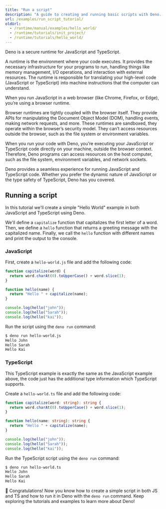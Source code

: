 ```yaml
---
title: "Run a script"
description: "A guide to creating and running basic scripts with Deno. Learn how to write and execute JavaScript and TypeScript code, understand runtime environments, and get started with fundamental Deno concepts."
url: /examples/run_script_tutorial/
oldUrl:
  - /runtime/manual/examples/hello_world/
  - /runtime/tutorials/init_project/
  - /runtime/tutorials/hello_world/
---
```


Deno is a secure runtime for JavaScript and TypeScript.

A runtime is the environment where your code executes. It provides the necessary
infrastructure for your programs to run, handling things like memory management,
I/O operations, and interaction with external resources. The runtime is
responsible for translating your high-level code (JavaScript or TypeScript) into
machine instructions that the computer can understand.

When you run JavaScript in a web browser (like Chrome, Firefox, or Edge), you’re
using a browser runtime.

Browser runtimes are tightly coupled with the browser itself. They provide APIs
for manipulating the Document Object Model (DOM), handling events, making
network requests, and more. These runtimes are sandboxed, they operate within
the browser’s security model. They can’t access resources outside the browser,
such as the file system or environment variables.

When you run your code with Deno, you’re executing your JavaScript or TypeScript
code directly on your machine, outside the browser context. Therefore, Deno
programs can access resources on the host computer, such as the file system,
environment variables, and network sockets.

Deno provides a seamless experience for running JavaScript and TypeScript code.
Whether you prefer the dynamic nature of JavaScript or the type safety of
TypeScript, Deno has you covered.

## Running a script

In this tutorial we'll create a simple "Hello World" example in both JavaScript
and TypeScript using Deno.

We'll define a `capitalize` function that capitalizes the first letter of a
word. Then, we define a `hello` function that returns a greeting message with
the capitalized name. Finally, we call the `hello` function with different names
and print the output to the console.

### JavaScript

First, create a `hello-world.js` file and add the following code:

```js title="hello-world.js"
function capitalize(word) {
  return word.charAt(0).toUpperCase() + word.slice(1);
}

function hello(name) {
  return "Hello " + capitalize(name);
}

console.log(hello("john"));
console.log(hello("Sarah"));
console.log(hello("kai"));
```

Run the script using the `deno run` command:

```sh
$ deno run hello-world.js
Hello John
Hello Sarah
Hello Kai
```

### TypeScript

This TypeScript example is exactly the same as the JavaScript example above, the
code just has the additional type information which TypeScript supports.

Create a `hello-world.ts` file and add the following code:

```ts title="hello-world.ts"
function capitalize(word: string): string {
  return word.charAt(0).toUpperCase() + word.slice(1);
}

function hello(name: string): string {
  return "Hello " + capitalize(name);
}

console.log(hello("john"));
console.log(hello("Sarah"));
console.log(hello("kai"));
```

Run the TypeScript script using the `deno run` command:

```sh
$ deno run hello-world.ts
Hello John
Hello Sarah
Hello Kai
```

🦕 Congratulations! Now you know how to create a simple script in both JS and TS
and how to run it in Deno with the `deno run` command. Keep exploring the
tutorials and examples to learn more about Deno!
